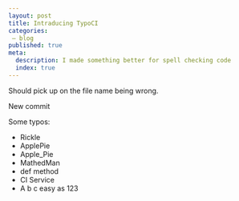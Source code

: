 ```yaml
---
layout: post
title: Intraducing TypoCI
categories:
 – blog
published: true
meta:
  description: I made something better for spell checking code
  index: true
---
```


Should pick up on the file name being wrong.

New commit

Some typos:
 - Rickle
 - ApplePie
 - Apple_Pie
 - MathedMan
 - def method
 - CI Service
 - A b c easy as 123
